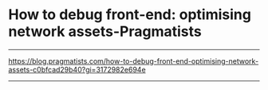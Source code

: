 # How to debug front-end: optimising network assets-Pragmatists

***

https://blog.pragmatists.com/how-to-debug-front-end-optimising-network-assets-c0bfcad29b40?gi=3172982e694e

***


